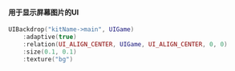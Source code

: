 #### 用于显示屏幕图片的UI

```lua
UIBackdrop("kitName->main", UIGame)
    :adaptive(true)
    :relation(UI_ALIGN_CENTER, UIGame, UI_ALIGN_CENTER, 0, 0)
    :size(0.1, 0.1)
    :texture("bg")
```